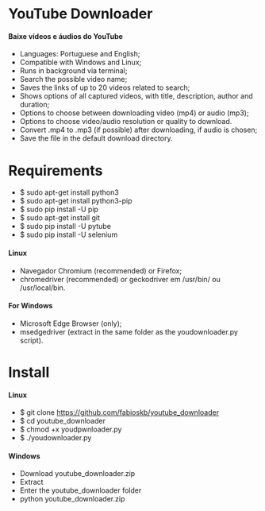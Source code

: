 # YouTube Downloader
#### Baixe vídeos e áudios do YouTube
* Languages: Portuguese and English;
* Compatible with Windows and Linux;
* Runs in background via terminal;
* Search the possible video name;
* Saves the links of up to 20 videos related to search;
* Shows options of all captured videos, with title, description, author and duration;
* Options to choose between downloading video (mp4) or audio (mp3);
* Options to choose video/audio resolution or quality to download.
* Convert .mp4 to .mp3 (if possible) after downloading, if audio is chosen;
* Save the file in the default download directory.

# Requirements
* $ sudo apt-get install python3
* $ sudo apt-get install python3-pip
* $ sudo pip install -U pip
* $ sudo apt-get install git
* $ sudo pip install -U pytube
* $ sudo pip install -U selenium
#### Linux
* Navegador Chromium (recommended) or Firefox;
* chromedriver (recommended) or geckodriver em /usr/bin/ ou /usr/local/bin.
#### For Windows
* Microsoft Edge Browser (only);
* msedgedriver (extract in the same folder as the youdownloader.py script).

# Install
#### Linux
* $ git clone https://github.com/fabioskb/youtube_downloader
* $ cd youtube_downloader
* $ chmod +x youdpwnloader.py
* $ ./youdownloader.py
#### Windows
* Download youtube_downloader.zip
* Extract
* Enter the youtube_downloader folder
* python youtube_downloader.zip